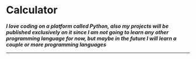 # **Calculator**
***I love coding on a platform called Python, also my projects will be published exclusively on it since I am not going to learn any other programming language for now, but maybe in the future I will learn a couple or more programming languages***
___
